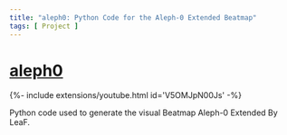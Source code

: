 ```yaml
---
title: "aleph0: Python Code for the Aleph-0 Extended Beatmap"
tags: [ Project ]
---
```



# [aleph0](https://github.com/Eve-ning/aleph0)

<div class="icon-badge" data-name="Python"></div>
<div class="icon-badge" data-name="osu!"></div>

{%- include extensions/youtube.html id='V5OMJpN00Js' -%}

Python code used to generate the visual Beatmap Aleph-0 Extended By LeaF.
